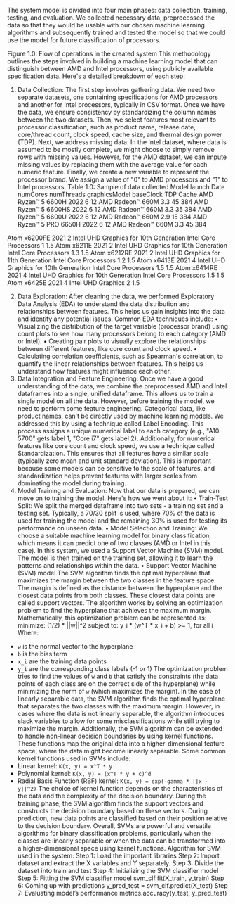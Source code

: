 The system model is divided into four main phases: data collection, training, testing, and evaluation. We collected necessary data, preprocessed the data so that they would be usable with our chosen machine learning algorithms and subsequently trained and tested the model so that we could use the model for future classification of processors. 













Figure 1.0: Flow of operations in the created system
This methodology outlines the steps involved in building a machine learning model that can distinguish between AMD and Intel processors, using publicly available specification data. Here's a detailed breakdown of each step:
1.	Data Collection:
The first step involves gathering data. We need two separate datasets, one containing specifications for AMD processors and another for Intel processors, typically in CSV format. Once we have the data, we ensure consistency by standardizing the column names between the two datasets. Then, we select features most relevant to processor classification, such as product name, release date, core/thread count, clock speed, cache size, and thermal design power (TDP).
Next, we address missing data. In the Intel dataset, where data is assumed to be mostly complete, we might choose to simply remove rows with missing values. However, for the AMD dataset, we can impute missing values by replacing them with the average value for each numeric feature. Finally, we create a new variable to represent the processor brand. We assign a value of "0" to AMD processors and "1" to Intel processors.
Table 1.0: Sample of data collected
Model	launch Date	numCores	numThreads	graphicsModel	baseClock	TDP	Cache
AMD Ryzen™ 5 6600H	2022	6	12	AMD Radeon™ 660M	3.3	45	384
AMD Ryzen™ 5 6600HS
2022	6	12	AMD Radeon™ 660M	3.3	35	384
AMD Ryzen™ 5 6600U	2022	6	12	AMD Radeon™ 660M	2.9	15	384
AMD Ryzen™ 5 PRO 6650H	2022	6	12	AMD Radeon™ 660M	3.3	45	384

Atom x6200FE	2021	2		Intel UHD Graphics for 10th Generation Intel Core Processors	1		1.5
Atom x6211E	2021	2		Intel UHD Graphics for 10th Generation Intel Core Processors	1.3		1.5
Atom x6212RE	2021	2		Intel UHD Graphics for 11th Generation Intel Core Processors	1.2		1.5
Atom x6413E	2021	4		Intel UHD Graphics for 10th Generation Intel Core Processors	1.5		1.5
Atom x6414RE	2021	4		Intel UHD Graphics for 10th Generation Intel Core Processors	1.5		1.5
Atom x6425E	2021	4		Intel UHD Graphics	2		1.5

2.	Data Exploration:
After cleaning the data, we performed Exploratory Data Analysis (EDA) to understand the data distribution and relationships between features. This helps us gain insights into the data and identify any potential issues. Common EDA techniques include:
•	Visualizing the distribution of the target variable (processor brand) using count plots to see how many processors belong to each category (AMD or Intel).
•	Creating pair plots to visually explore the relationships between different features, like core count and clock speed.
•	Calculating correlation coefficients, such as Spearman's correlation, to quantify the linear relationships between features. This helps us understand how features might influence each other.
3.	 Data Integration and Feature Engineering:
Once we have a good understanding of the data, we combine the preprocessed AMD and Intel dataframes into a single, unified dataframe. This allows us to train a single model on all the data.
However, before training the model, we need to perform some feature engineering. Categorical data, like product names, can't be directly used by machine learning models. We addressed this by using a technique called Label Encoding. This process assigns a unique numerical label to each category (e.g., "A10-5700" gets label 1, "Core i7" gets label 2).
Additionally, for numerical features like core count and clock speed, we use a technique called Standardization. This ensures that all features have a similar scale (typically zero mean and unit standard deviation). This is important because some models can be sensitive to the scale of features, and standardization helps prevent features with larger scales from dominating the model during training.
4.	 Model Training and Evaluation:
Now that our data is prepared, we can move on to training the model. Here's how we went about it:
•	Train-Test Split: We split the merged dataframe into two sets - a training set and a testing set. Typically, a 70/30 split is used, where 70% of the data is used for training the model and the remaining 30% is used for testing its performance on unseen data.
•	Model Selection and Training: We choose a suitable machine learning model for binary classification, which means it can predict one of two classes (AMD or Intel in this case). In this system, we used a Support Vector Machine (SVM) model. The model is then trained on the training set, allowing it to learn the patterns and relationships within the data. 
•	Support Vector Machine (SVM) model
The SVM algorithm finds the optimal hyperplane that maximizes the margin between the two classes in the feature space. The margin is defined as the distance between the hyperplane and the closest data points from both classes. These closest data points are called support vectors.
The algorithm works by solving an optimization problem to find the hyperplane that achieves the maximum margin. Mathematically, this optimization problem can be represented as:
minimize:    (1/2) * ||w||^2
subject to:  y_i * (w^T * x_i + b) >= 1, for all i
Where:
- `w` is the normal vector to the hyperplane
- `b` is the bias term
- `x_i` are the training data points
- `y_i` are the corresponding class labels (-1 or 1)
The optimization problem tries to find the values of `w` and `b` that satisfy the constraints (the data points of each class are on the correct side of the hyperplane) while minimizing the norm of `w` (which maximizes the margin).
In the case of linearly separable data, the SVM algorithm finds the optimal hyperplane that separates the two classes with the maximum margin. However, in cases where the data is not linearly separable, the algorithm introduces slack variables to allow for some misclassifications while still trying to maximize the margin.
Additionally, the SVM algorithm can be extended to handle non-linear decision boundaries by using kernel functions. These functions map the original data into a higher-dimensional feature space, where the data might become linearly separable.
Some common kernel functions used in SVMs include:
- Linear kernel: `K(x, y) = x^T * y`
- Polynomial kernel: `K(x, y) = (x^T * y + c)^d`
- Radial Basis Function (RBF) kernel: `K(x, y) = exp(-gamma * ||x - y||^2)`
The choice of kernel function depends on the characteristics of the data and the complexity of the decision boundary.
During the training phase, the SVM algorithm finds the support vectors and constructs the decision boundary based on these vectors. During prediction, new data points are classified based on their position relative to the decision boundary. Overall, SVMs are powerful and versatile algorithms for binary classification problems, particularly when the classes are linearly separable or when the data can be transformed into a higher-dimensional space using kernel functions.
Algorithm for SVM used in the system:
Step 1:  Load the important libraries
Step 2: Import dataset and extract the X variables and Y separately.
Step 3: Divide the dataset into train and test
Step 4: Initializing the SVM classifier model
Step 5: Fitting the SVM classifier model
svm_clf.fit(X_train, y_train)
Step 6: Coming up with predictions y_pred_test = svm_clf.predict(X_test)
Step 7: Evaluating model’s performance metrics.accuracy(y_test, y_pred_test)
